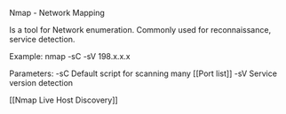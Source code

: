 Nmap - Network Mapping

Is a tool for Network enumeration.
Commonly used for reconnaissance, service detection.

Example: nmap -sC -sV 198.x.x.x

Parameters:    -sC Default script for scanning many [[Port list]]
             -sV Service version detection   

[[Nmap Live Host Discovery]]